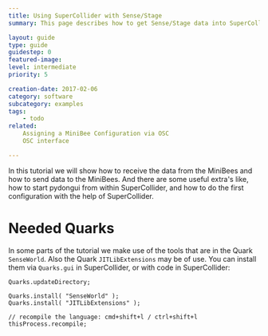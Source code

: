 ```yaml
---
title: Using SuperCollider with Sense/Stage
summary: This page describes how to get Sense/Stage data into SuperCollider

layout: guide
type: guide
guidestep: 0
featured-image:
level: intermediate
priority: 5

creation-date: 2017-02-06
category: software
subcategory: examples
tags:
    - todo
related:
    Assigning a MiniBee Configuration via OSC
    OSC interface

---
```


In this tutorial we will show how to receive the data from the MiniBees and how to send data to the MiniBees. And there are some useful extra's like, how to start pydongui from within SuperCollider, and how to do the first configuration with the help of SuperCollider.


# Needed Quarks

In some parts of the tutorial we make use of the tools that are in the Quark `SenseWorld`. Also the Quark `JITLibExtensions` may be of use. You can install them via `Quarks.gui` in SuperCollider, or with code in SuperCollider:

```
Quarks.updateDirectory;

Quarks.install( "SenseWorld" );
Quarks.install( "JITLibExtensions" );

// recompile the language: cmd+shift+l / ctrl+shift+l
thisProcess.recompile;
```
